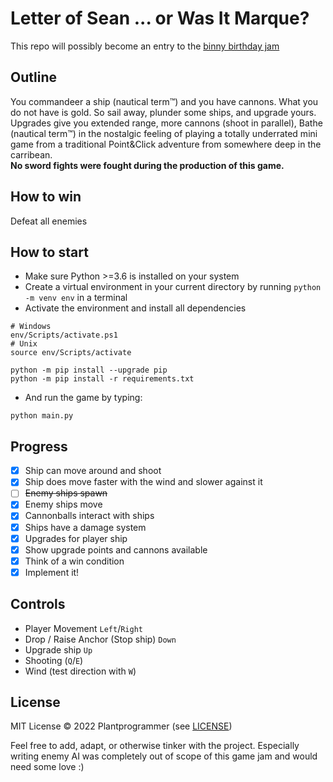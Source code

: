 # Letter of Sean ... or Was It Marque?
This repo will possibly become an entry to the [binny birthday jam](https://itch.io/jam/binnys-birthday-jam-2022)

## Outline
You commandeer a ship (nautical term™) and you have cannons. What you do not have is gold.
So sail away, plunder some ships, and upgrade yours.
Upgrades give you extended range, more cannons (shoot in parallel), 
Bathe (nautical term™) in the nostalgic feeling of playing a totally underrated mini game from a traditional Point&Click adventure from somewhere deep in the carribean.  
**No sword fights were fought during the production of this game.**

## How to win
Defeat all enemies

## How to start
- Make sure Python >=3.6 is installed on your system
- Create a virtual environment in your current directory by running `python -m venv env` in a terminal
- Activate the environment and install all dependencies
```shell
# Windows
env/Scripts/activate.ps1
# Unix
source env/Scripts/activate

python -m pip install --upgrade pip
python -m pip install -r requirements.txt
```
- And run the game by typing:
```shell
python main.py
```

## Progress
- [x] Ship can move around and shoot
- [x] Ship does move faster with the wind and slower against it
- [ ] ~~Enemy ships spawn~~
- [x] Enemy ships move
- [x] Cannonballs interact with ships
- [x] Ships have a damage system
- [x] Upgrades for player ship
- [x] Show upgrade points and cannons available
- [x] Think of a win condition
- [x] Implement it!

## Controls
- Player Movement `Left`/`Right`
- Drop / Raise Anchor (Stop ship) `Down`
- Upgrade ship `Up` 
- Shooting (`Q`/`E`)
- Wind (test direction with `W`)


## License
MIT License &copy; 2022 Plantprogrammer (see [LICENSE](LICENSE))

Feel free to add, adapt, or otherwise tinker with the project. Especially writing enemy AI was 
completely out of scope of this game jam and would need some love :)  
